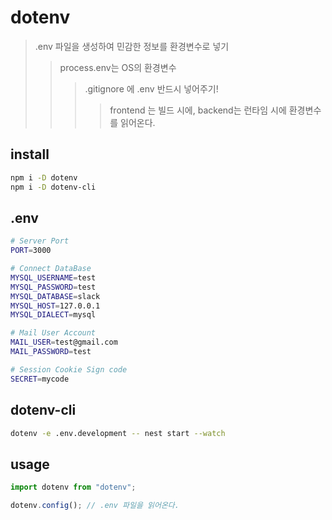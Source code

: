 # dotenv

> .env 파일을 생성하여 민감한 정보를 환경변수로 넣기
>
> > process.env는 OS의 환경변수
> >
> > > .gitignore 에 .env 반드시 넣어주기!
> > >
> > > > frontend 는 빌드 시에, backend는 런타임 시에 환경변수를 읽어온다.

## install

```sh
npm i -D dotenv
npm i -D dotenv-cli
```

## .env

```sh
# Server Port
PORT=3000

# Connect DataBase
MYSQL_USERNAME=test
MYSQL_PASSWORD=test
MYSQL_DATABASE=slack
MYSQL_HOST=127.0.0.1
MYSQL_DIALECT=mysql

# Mail User Account
MAIL_USER=test@gmail.com
MAIL_PASSWORD=test

# Session Cookie Sign code
SECRET=mycode
```

## dotenv-cli

```sh
dotenv -e .env.development -- nest start --watch
```

## usage

```js
import dotenv from "dotenv";

dotenv.config(); // .env 파일을 읽어온다.
```
